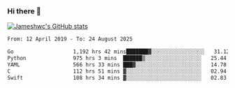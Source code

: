 ### Hi there 👋

[![Jameshwc's GitHub stats](https://github-readme-stats.vercel.app/api?username=jameshwc)](https://github.com/anuraghazra/github-readme-stats)

<!--START_SECTION:waka-->

```txt
From: 12 April 2019 - To: 24 August 2025

Go                   1,192 hrs 42 mins███████▓░░░░░░░░░░░░░░░░░   31.12 %
Python               975 hrs 3 mins  ██████▒░░░░░░░░░░░░░░░░░░   25.44 %
YAML                 566 hrs 33 mins ███▓░░░░░░░░░░░░░░░░░░░░░   14.78 %
C                    112 hrs 51 mins ▓░░░░░░░░░░░░░░░░░░░░░░░░   02.94 %
Swift                108 hrs 34 mins ▓░░░░░░░░░░░░░░░░░░░░░░░░   02.83 %
```

<!--END_SECTION:waka-->